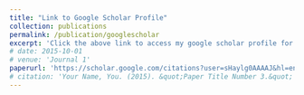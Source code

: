 ```yaml
---
title: "Link to Google Scholar Profile"
collection: publications
permalink: /publication/googlescholar
excerpt: 'Click the above link to access my google scholar profile for the most up to date list of publications'
# date: 2015-10-01
# venue: 'Journal 1'
paperurl: 'https://scholar.google.com/citations?user=sHaylg0AAAAJ&hl=en'
# citation: 'Your Name, You. (2015). &quot;Paper Title Number 3.&quot; <i>Journal 1</i>. 1(3).'
---
```

<!-- This paper is about the number 3. The number 4 is left for future work.

[Download paper here](http://academicpages.github.io/files/paper3.pdf)

Recommended citation: Your Name, You. (2015). "Paper Title Number 3." <i>Journal 1</i>. 1(3). -->